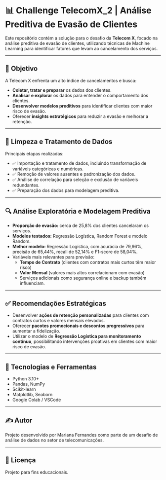 # 📊 Challenge TelecomX_2 | Análise Preditiva de Evasão de Clientes

Este repositório contém a solução para o desafio da **Telecom X**, focado na análise preditiva de evasão de clientes, utilizando técnicas de Machine Learning para identificar fatores que levam ao cancelamento dos serviços.

---

## 🎯 Objetivo

A Telecom X enfrenta um alto índice de cancelamentos e busca:

- **Coletar, tratar e preparar** os dados dos clientes.
- **Analisar e explorar** os dados para entender o comportamento dos clientes.
- **Desenvolver modelos preditivos** para identificar clientes com maior risco de evasão.
- Oferecer **insights estratégicos** para reduzir a evasão e melhorar a retenção.

---

## 🧹 Limpeza e Tratamento de Dados

Principais etapas realizadas:

- ✅ Importação e tratamento de dados, incluindo transformação de variáveis categóricas e numéricas.
- ✅ Remoção de valores ausentes e padronização dos dados.
- ✅ Análise de correlação para seleção e exclusão de variáveis redundantes.
- ✅ Preparação dos dados para modelagem preditiva.

---

## 🔍 Análise Exploratória e Modelagem Preditiva

- **Proporção de evasão:** cerca de 25,8% dos clientes cancelaram os serviços.
- **Modelos testados:** Regressão Logística, Random Forest e modelo Random.
- **Melhor modelo:** Regressão Logística, com acurácia de 79,96%, precisão de 65,44%, recall de 52,14% e F1-score de 58,04%.
- Variáveis mais relevantes para previsão:
  - **Tempo de Contrato** (clientes com contratos mais curtos têm maior risco)
  - **Valor Mensal** (valores mais altos correlacionam com evasão)
  - Serviços adicionais como segurança online e backup também influenciam.

---

## ✅ Recomendações Estratégicas

- Desenvolver **ações de retenção personalizadas** para clientes com contratos curtos e valores mensais elevados.
- Oferecer **pacotes promocionais e descontos progressivos** para aumentar a fidelização.
- Utilizar o modelo de **Regressão Logística para monitoramento contínuo**, possibilitando intervenções proativas em clientes com maior risco de evasão.

---

## 🔧 Tecnologias e Ferramentas

- Python 3.10+
- Pandas, NumPy
- Scikit-learn
- Matplotlib, Seaborn
- Google Colab / VSCode

---

## ✍️ Autor

Projeto desenvolvido por Mariana Fernandes como parte de um desafio de análise de dados no setor de telecomunicações.

---

## 📝 Licença

Projeto para fins educacionais. 
